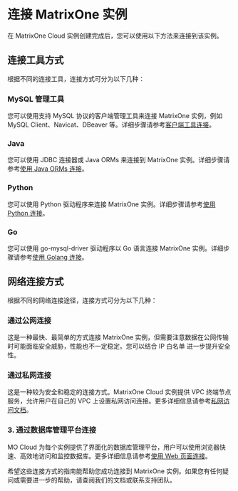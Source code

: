 # 连接 MatrixOne 实例

在 MatrixOne Cloud 实例创建完成后，您可以使用以下方法来连接到该实例。

## 连接工具方式

根据不同的连接工具，连接方式可分为以下几种：

### MySQL 管理工具

您可以使用支持 MySQL 协议的客户端管理工具来连接 MatrixOne 实例，例如 MySQL Client、Navicat、DBeaver 等。详细步骤请参考[客户端工具连接](../App-Develop/connect-mo/database-client-tools.md)。

### Java

您可以使用 JDBC 连接器或 Java ORMs 来连接到 MatrixOne 实例。详细步骤请参考[使用 Java ORMs 连接](../App-Develop/connect-mo/java-connect-to-matrixone/connect-mo-with-orm.md)。

### Python

您可以使用 Python 驱动程序来连接 MatrixOne 实例。详细步骤请参考[使用 Python 连接](../App-Develop/connect-mo/python-connect-to-matrixone.md)。

### Go

您可以使用 go-mysql-driver 驱动程序以 Go 语言连接 MatrixOne 实例。详细步骤请参考[使用 Golang 连接](../App-Develop/connect-mo/connect-to-matrixone-with-go.md)。

## 网络连接方式

根据不同的网络连接途径，连接方式可分为以下几种：

### 通过公网连接

这是一种最快、最简单的方式连接 MatrixOne 实例，但需要注意数据在公网传输时可能面临安全威胁，性能也不一定稳定。您可以结合 IP 白名单 进一步提升安全性。

### 通过私网连接

这是一种较为安全和稳定的连接方式。MatrixOne Cloud 实例提供 VPC 终端节点服务，允许用户在自己的 VPC 上设置私网访问连接。更多详细信息请参考[私网访问文档](https://doc.weixin.qq.com/doc/w3_AZUAugYIAOcA82pdv8vQbO0Uxi4mZ?scode=AJsA6gc3AA8EECYkegAZUAugYIAOc)。

### 3. 通过数据库管理平台连接

MO Cloud 为每个实例提供了界面化的数据库管理平台，用户可以使用浏览器快速、高效地访问和监控数据库。更多详细信息请参考[使用 Web 页面连接](../App-Develop/connect-mo/connect-mo-with-web.md)。

希望这些连接方式的指南能帮助您成功连接到 MatrixOne 实例。如果您有任何疑问或需要进一步的帮助，请查阅我们的文档或联系支持团队。
